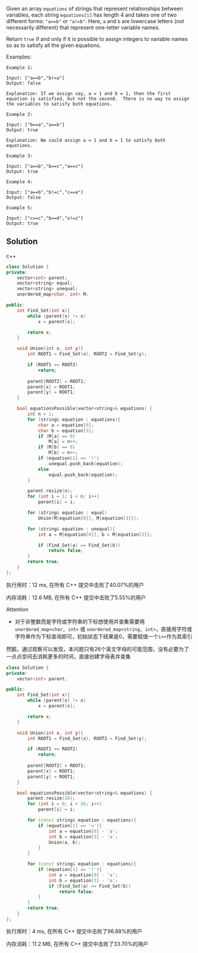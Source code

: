 Given an array `equations` of strings that represent relationships between variables, each string `equations[i]` has length 4 and takes one of two different forms: `"a==b"` or `"a!=b"`.  Here, `a` and `b` are lowercase letters (not necessarily different) that represent one-letter variable names.

Return `true` if and only if it is possible to assign integers to variable names so as to satisfy all the given equations.



Examples:

```
Example 1:

Input: ["a==b","b!=a"]
Output: false

Explanation: If we assign say, a = 1 and b = 1, then the first equation is satisfied, but not the second.  There is no way to assign the variables to satisfy both equations.

Example 2:

Input: ["b==a","a==b"]
Output: true

Explanation: We could assign a = 1 and b = 1 to satisfy both equations.

Example 3:

Input: ["a==b","b==c","a==c"]
Output: true

Example 4:

Input: ["a==b","b!=c","c==a"]
Output: false

Example 5:

Input: ["c==c","b==d","x!=z"]
Output: true
```

## Solution

c++

```c++
class Solution {
private:
    vector<int> parent;
    vector<string> equal;
    vector<string> unequal;
    unordered_map<char, int> M;

public:
    int Find_Set(int x){
        while (parent[x] != x)
            x = parent[x];

        return x;
    }

    void Union(int x, int y){
        int ROOT1 = Find_Set(x), ROOT2 = Find_Set(y);

        if (ROOT1 == ROOT2)
            return;
        
        parent[ROOT2] = ROOT1;
        parent[x] = ROOT1;
        parent[y] = ROOT1;
    }

    bool equationsPossible(vector<string>& equations) {
        int n = 1;
        for (string& equation : equations){
            char a = equation[0];
            char b = equation[3];
            if (M[a] == 0)
                M[a] = n++;
            if (M[b] == 0)
                M[b] = n++;
            if (equation[1] == '!')
                unequal.push_back(equation);
            else
                equal.push_back(equation);
        }

        parent.resize(n);
        for (int i = 1; i < n; i++)
            parent[i] = i;

        for (string& equation : equal)
            Union(M[equation[0]], M[equation[3]]);

        for (string& equation : unequal){
            int a = M[equation[0]], b = M[equation[3]];

            if (Find_Set(a) == Find_Set(b))
                return false;
        }
        return true;
    }
};
```

执行用时：12 ms, 在所有 C++ 提交中击败了40.07%的用户

内存消耗：12.6 MB, 在所有 C++ 提交中击败了5.55%的用户

Attention

- 对于非整数而是字符或字符串的下标想使用并查集需要用`unordered_map<char, int>` 或 `unordered_map<string, int>`，直接用字符或字符串作为下标查询即可，初始状态下结果是0，需要赋值一个`i++`作为其索引

然鹅，通过观察可以发现，本问题只有26个英文字母的可能范围，没有必要为了一点点空间去消耗更多的时间，直接创建字母表并查集

```c++
class Solution {
private:
    vector<int> parent;

public:
    int Find_Set(int x){
        while (parent[x] != x)
            x = parent[x];

        return x;
    }

    void Union(int x, int y){
        int ROOT1 = Find_Set(x), ROOT2 = Find_Set(y);

        if (ROOT1 == ROOT2)
            return;
        
        parent[ROOT2] = ROOT1;
        parent[x] = ROOT1;
        parent[y] = ROOT1;
    }

    bool equationsPossible(vector<string>& equations) {
        parent.resize(26);
        for (int i = 0; i < 26; i++)
            parent[i] = i;

        for (const string& equation : equations){
            if (equation[1] == '='){
                int a = equation[0] - 'a';
                int b = equation[3] - 'a';
                Union(a, b);
            }
        }

        for (const string& equation : equations){
            if (equation[1] == '!'){
                int a = equation[0] - 'a';
                int b = equation[3] - 'a';
                if (Find_Set(a) == Find_Set(b))
                    return false;
            }
        }
        return true;
    }
};
```

执行用时：4 ms, 在所有 C++ 提交中击败了96.88%的用户

内存消耗：11.2 MB, 在所有 C++ 提交中击败了33.70%的用户